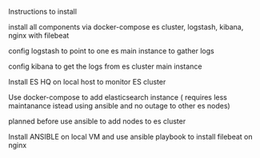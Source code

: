 Instructions to install 

install all components via docker-compose es cluster, logstash, kibana, nginx with filebeat

config logstash to point to one es main  instance to gather logs

config kibana to get the logs from es cluster main instance

Install ES HQ on local host to monitor ES cluster

Use docker-compose to add elasticsearch instance ( requires less maintanance istead using ansible and no outage to other es nodes)

 planned before use ansible to add nodes to es cluster

Install ANSIBLE  on local VM and use ansible playbook to install filebeat on nginx

